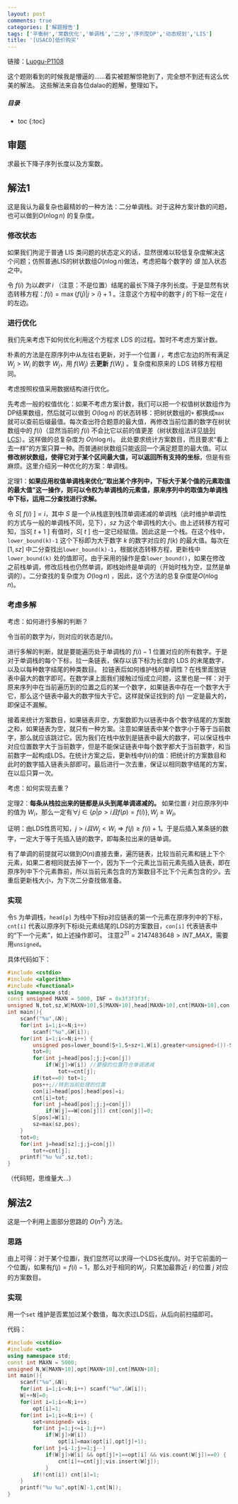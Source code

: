 ```yaml
---
layout: post
comments: true
categories: ['解题报告']
tags: ['平衡树','常数优化','单调栈','二分','序列型DP','动态规划','LIS']
title: '[USACO]低价购买'
---
```


链接：[Luogu-P1108][1]

这个题刚看到的时候我是懵逼的……着实被题解惊艳到了，完全想不到还有这么优美的解法。
这些解法来自各位dalao的题解，整理如下。

<!--more-->

##### 目录

* toc
{:toc}

## 审题
求最长下降子序列长度以及方案数。

## 解法1
这是我认为最复杂也最精妙的一种方法：二分单调栈。对于这种方案计数的问题，也可以做到$O(n \log n)$ 的复杂度。
### 修改状态
如果我们拘泥于普通 LIS 类问题的状态定义的话，显然很难以较低复杂度解决这个问题；仿照普通LIS的树状数组$O(n \log n)$做法，考虑把每个数字的 *值* 加入状态之中。

令 $f(i)$ 为以*数字 i* （注意：不是位置）结尾的最长下降子序列长度。于是显然有状态转移方程：$f(i)=\max\{f(j) \vert j>i\}+1$ 。注意这个方程中的数字 $j$ 的下标一定在 $i$ 的左边。

### 进行优化
我们先来考虑下如何优化利用这个方程求 LDS 的过程。暂时不考虑方案计数。

朴素的方法是在原序列中从左往右更新，对于一个位置 $i$ ，考虑它左边的所有满足 $W_j > W_i$ 的数字 $W_j$，用 $f(W_j)$ 去**更新** $f(W_i)$ 。复杂度和原来的 LDS 转移方程相同。

考虑按照权值采用数据结构进行优化。

先考虑一般的权值优化：如果不考虑方案计数，我们可以把一个权值树状数组作为DP结果数组，然后就可以做到 $O(\log n)$ 的状态转移：把树状数组的`+` 都换成`max` 就可以查前后缀最值。每次查出符合题意的最大值，再修改当前位置的数字在树状数组中的 $f(i)$（显然当前的 $f(i)$ 不会比它以前的值更差（树状数组法详见[排列LCS][2]）。这样做的总复杂度为 $O(n \log n)$。
此处要求统计方案数目，而且要求“看上去一样”的方案只算一种。而普通树状数组只能返回一个满足题意的最大值。可以**修改树状数组，使得它对于某个区间最大值，可以返回所有支持的坐标**，但是有些麻烦。这里介绍另一种优化的方案：单调栈。

定理1：**如果应用权值单调栈来优化“取出某个序列中，下标大于某个值的元素取值的最大值”这一操作，则可以令权为单调栈的元素值，原来序列中的取值为单调栈中下标，运用二分查找进行求解。**

令 $S[\:f(i)\:]= i$，其中 $S$ 是一个从栈底到栈顶单调递减的单调栈（此时维护单调性的方式与一般的单调栈不同，见下），$sz$ 为这个单调栈的大小。由上述转移方程可知，当$S[\:t+1\:]$ 有值时，$S[\:t\:]$ 也一定已经赋值。因此这是一个栈。在这个栈中，`lower_bound(k)-1` 这个下标即为大于数字 $k$ 的数字对应的 $f(k)$ 的最大值。每次在$[1,sz]$ 中二分查找出`lower_bound(k)-1`，根据状态转移方程，更新栈中 `lower_bound(k)` 处的值即可。由于采用的操作是查`lower_bound()`，如果在修改之前栈单调，修改后栈也仍然单调，即栈始终是单调的（开始时栈为空，显然是单调的）。二分查找的复杂度为 $O(\log n)$ ，因此，这个方法的总复杂度是$O(n \log n)$。

### 考虑多解
考虑：如何进行多解的判断？

令当前的数字为$i$，则对应的状态是$f(i)$。

进行多解的判断，就是要能遍历处于单调栈的 $f(i)-1$ 位置对应的所有数字。于是对于单调栈的每个下标，拉一条链表，保存以该下标为长度的 LDS 的末尾数字，以及以每种数字结尾的种类数目。
拉链表后如何维护栈的单调性？在栈里面放链表中最大的数字即可。在数学课上面我们接触过恒成立问题，这里也是一样：对于原来序列中在当前遍历到的位置之后的某一个数字，如果链表中存在一个数字大于它，那么这个链表中最大的数字恒大于它。这样就保证找到的 $f(j)$ 一定是最大的，即保证不漏解。

接着来统计方案数目，如果链表非空，方案数即为以链表中各个数字结尾的方案数之和，如果链表为空，就只有一种方案。注意如果链表中某个数字小于等于当前数字，那么就应该跳过它。因为我们在栈中放到是链表中最大的数字，可以保证栈中对应位置数字大于当前数字，但是不能保证链表中每个数字都大于当前数字，和当前数字一起构成LDS。在统计方案之后，更新栈中$f(i)$的值：把统计的方案数目和此时的数字插入链表头部即可。最后进行一次去重，保证以相同数字结尾的方案，在以后只算一次。

考虑：如何实现去重？

定理2：**每条从栈拉出来的链都是从头到尾单调递减的。**
如果位置 $i$ 对应原序列中的值为 $W_i$，那么一定有$\forall j \in \{p|p>i 且  f(p)=f(i)\} , W_j \geq W_i$。

证明：由LDS性质可知，$j>i 且 W_j<W_i \Rightarrow f(j) \geq f(i)+1$。于是后插入某条链的数字，一定大于等于先插入链的数字，即每条拉出来的链单调。

有了单调的前提就可以做到$O(n)$直接去重，遍历链表，比较当前元素和链上下个元素，如果二者相同就去掉下一个，因为下一个元素比当前元素先插入链表，即在原序列中下个元素靠前，所以当前元素包含的方案数目不比下个元素包含的少。去重后更新栈大小，为下次二分查找做准备。

### 实现
令`S` 为单调栈，`head[p]` 为栈中下标p对应链表的第一个元素在原序列中的下标，`cnt[i]` 代表以原序列下标i处元素结尾的LDS的方案数目，`con[i]` 代表链表中的“下一个元素”，如上述操作即可。
注意$2^{31}=2147483648>INT\_MAX$，需要用`unsigned`。

具体代码如下：
```cpp
#include <cstdio>
#include <algorithm>
#include <functional>
using namespace std;
const unsigned MAXN = 5000, INF = 0x3f3f3f3f;
unsigned N,tot,sz,W[MAXN+10],S[MAXN+10],head[MAXN+10],cnt[MAXN+10],con[MAXN+10];
int main(){
	scanf("%u",&N);
	for(int i=1;i<=N;i++)
		scanf("%u",&W[i]);
	for(int i=1;i<=N;i++) {
		unsigned pos=lower_bound(S+1,S+sz+1,W[i],greater<unsigned>())-S-1;
		tot=0;
		for(int j=head[pos];j;j=con[j])
			if(W[j]>W[i]) //要接的位置符合单调递减
				tot+=cnt[j];
		if(tot==0) tot=1;
		pos++;//转到当前处理的位置
		con[i]=head[pos];head[pos]=i;
		cnt[i]=tot;
		for(int j=head[pos];j;j=con[j])
			if(W[j]==W[con[j]]) cnt[con[j]]=0;
		S[pos]=W[i];
		sz=max(sz,pos);
	}
	tot=0;
	for(int j=head[sz];j;j=con[j])
		tot+=cnt[j];
	printf("%u %u",sz,tot);
} 
```
（代码短，思维量大...）

## 解法2
这是一个利用上面部分思路的 $O(n^2)$ 方法。

### 思路
由上可得：对于某个位置$i$，我们显然可以求得一个LDS长度$f(i)$。对于它前面的一个位置$j$，如果有$f(j)=f(i)-1$，那么对于相同的$W_j$，只累加最靠近 $i$ 的位置 $j$ 对应的方案数目。

### 实现
用一个`set` 维护是否累加过某个数值，每次求过LDS后，从后向前扫描即可。

代码：
```cpp
#include <cstdio>
#include <set>
using namespace std;
const int MAXN = 5000;
unsigned N,W[MAXN+10],opt[MAXN+10],cnt[MAXN+10];
int main(){
	scanf("%u",&N);
	for(int i=1;i<=N;i++) scanf("%u",&W[i]);
	W[++N]=0;
	for(int i=1;i<=N;i++)
		opt[i]=1;
	for(int i=1;i<=N;i++) {
		set<unsigned> vis;
		for(int j=1;j<=i-1;j++)
			if(W[j]>W[i])
				opt[i]=max(opt[i],opt[j]+1);
		for(int j=i-1;j>=1;j--)
			if(W[j]>W[i] && opt[j]+1==opt[i] && vis.count(W[j])==0) {
				cnt[i]+=cnt[j];vis.insert(W[j]);
			}
		if(!cnt[i]) cnt[i]=1;
	}
	printf("%u %u",opt[N]-1,cnt[N]);
} 
```

 [1]:https://www.luogu.org/problem/show?pid=1108
 [2]:https://panda2134.github.io/2017/07/24/seqlcs
